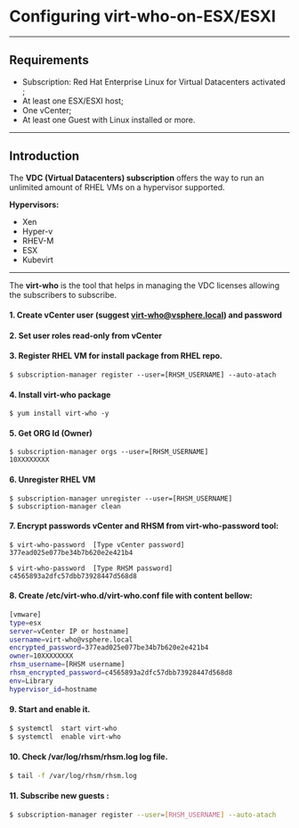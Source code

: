 # Configuring virt-who-on-ESX/ESXI
-------------
## Requirements 
   - Subscription: Red Hat Enterprise Linux  for Virtual Datacenters  activated ;
   - At least one ESX/ESXI host; 
   - One vCenter;
   - At least one Guest with Linux installed or more.
   -------------
## Introduction

 The **VDC (Virtual Datacenters) subscription** offers the way to run an unlimited amount of RHEL VMs on a hypervisor supported.
 
 **Hypervisors:**
   - Xen 
   - Hyper-v 
   - RHEV-M 
   - ESX 
   - Kubevirt
   -------------
The **virt-who** is the tool that helps in managing the VDC licenses allowing the subscribers to subscribe.

#### 1. Create vCenter user (suggest virt-who@vsphere.local) and password
#### 2. Set user roles read-only from vCenter
#### 3. Register RHEL VM for install package from RHEL repo.
```console
$ subscription-manager register --user=[RHSM_USERNAME] --auto-atach
```
#### 4. Install **virt-who** package 
```console
$ yum install virt-who -y 
```
#### 5. Get **ORG Id** (Owner) 
```console
$ subscription-manager orgs --user=[RHSM_USERNAME]
10XXXXXXXX
```
#### 6. Unregister RHEL VM
```console
$ subscription-manager unregister --user=[RHSM_USERNAME] 
$ subscription-manager clean 
```
#### 7. Encrypt passwords vCenter and RHSM from **virt-who-password** tool:
```console
$ virt-who-password  [Type vCenter password]
377ead025e077be34b7b620e2e421b4
```
```console 
$ virt-who-password  [Type RHSM password] 
c4565893a2dfc57dbb73928447d568d8
```
#### 8. Create /etc/virt-who.d/virt-who.conf file with content bellow:
```bash
[vmware]
type=esx
server=vCenter IP or hostname]
username=virt-who@vsphere.local 
encrypted_password=377ead025e077be34b7b620e2e421b4
owner=10XXXXXXXX                                                
rhsm_username=[RHSM username]                                
rhsm_encrypted_password=c4565893a2dfc57dbb73928447d568d8   
env=Library
hypervisor_id=hostname
```
#### 9. Start and enable it.
```bash
$ systemctl  start virt-who 
$ systemctl  enable virt-who 
```
#### 10. Check /var/log/rhsm/rhsm.log log file.
```bash
$ tail -f /var/log/rhsm/rhsm.log
```
#### 11. Subscribe new guests :
```bash
$ subscription-manager register --user=[RHSM_USERNAME] --auto-atach
```
